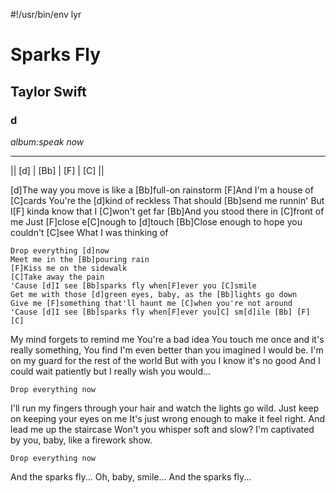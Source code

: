 #!/usr/bin/env lyr
# Sparks Fly
## Taylor Swift
### d

*album:speak now*

---

|| [d] | [Bb] | [F] | [C] ||

[d]The way you move is like a [Bb]full-on rainstorm
[F]And I'm a house of [C]cards
You're the [d]kind of reckless
That should [Bb]send me runnin'
But I[F] kinda know that I [C]won't get far
[Bb]And you stood there in [C]front of me
Just [F]close e[C]nough to [d]touch
[Bb]Close enough to hope you couldn't [C]see
What I was thinking of

    Drop everything [d]now
    Meet me in the [Bb]pouring rain
    [F]Kiss me on the sidewalk
    [C]Take away the pain
    'Cause [d]I see [Bb]sparks fly when[F]ever you [C]smile
    Get me with those [d]green eyes, baby, as the [Bb]lights go down
    Give me [F]something that'll haunt me [C]when you're not around
    'Cause [d]I see [Bb]sparks fly when[F]ever you[C] sm[d]ile [Bb] [F] [C]

My mind forgets to remind me
You're a bad idea
You touch me once and it's really something,
You find I'm even better than you imagined I would be.
I'm on my guard for the rest of the world
But with you I know it's no good
And I could wait patiently but I really wish you would...

    Drop everything now

I'll run my fingers through your hair and watch the lights go wild.
Just keep on keeping your eyes on me
It's just wrong enough to make it feel right.
And lead me up the staircase
Won't you whisper soft and slow?
I'm captivated by you, baby, like a firework show.

    Drop everything now

And the sparks fly...
Oh, baby, smile...
And the sparks fly...